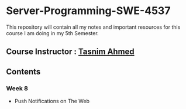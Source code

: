 # Server-Programming-SWE-4537



This repository will contain all my notes and important resources for this course I am doing in my 5th Semester.

## Course Instructor : [Tasnim Ahmed](https://github.com/tasnim7ahmed?fbclid=IwAR1SFGD-A46HDdvl_0J-b4ci275vnMN6-_ja4lzhnQey9hB3mwK2INkaPuM)

## Contents

### Week 8

- Push Notifications on The Web

